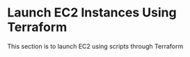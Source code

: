 # Launch EC2 Instances Using Terraform 
This section is to launch EC2 using scripts through Terraform